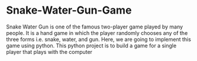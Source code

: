# Snake-Water-Gun-Game

Snake Water Gun is one of the famous two-player game played by many people. It is a hand game in which the player randomly chooses any of the three forms i.e. snake, water, and gun. Here, we are going to implement this game using python.   This python project is to build a game for a single player that plays with the computer 
